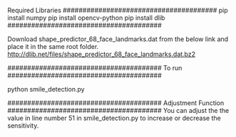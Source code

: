 Required Libraries 
#######################################
pip install numpy
pip install opencv-python
pip install dlib
#######################################

Download shape_predictor_68_face_landmarks.dat from the below link and place it in the same root folder. 
http://dlib.net/files/shape_predictor_68_face_landmarks.dat.bz2


#######################################
To run
#######################################

python smile_detection.py


#######################################
Adjustment Function
#######################################
You can adjust the the value in line number 51 in smile_detection.py
 to increase or decrease the sensitivity. 
